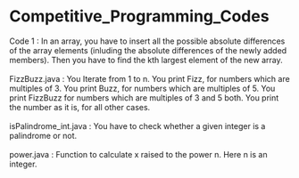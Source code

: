 # Competitive_Programming_Codes
Code 1 : In an array, you have to insert all the possible absolute differences of the array elements (inluding the absolute differences of the newly added members). Then you have to find the kth largest element of the new array. <br><br> 
FizzBuzz.java : You Iterate from 1 to n. You print Fizz, for numbers which are multiples of 3. You print Buzz, for numbers which are multiples of 5. You print FizzBuzz for numbers which are multiples of 3 and 5 both. You print the number as it is, for all other cases. <br><br>
isPalindrome_int.java : You have to check whether a given integer is a palindrome or not. <br><br>
power.java : Function to calculate x raised to the power n. Here n is an integer. <br><br> 
